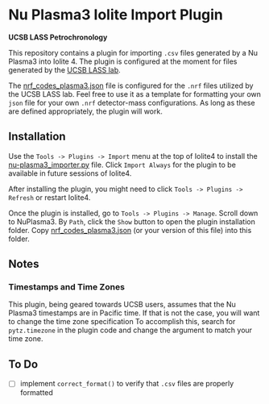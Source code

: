 # Nu Plasma3 Iolite Import Plugin

**UCSB LASS Petrochronology**

This repository contains a plugin for importing `.csv` files generated by a Nu Plasma3
into Iolite 4. The plugin is configured at the moment for files generated by the [UCSB LASS lab](https://www.petrochronology.com/). 

The [nrf_codes_plasma3.json](nrf_codes_plasma3.json) file is configured for the `.nrf` files utilized by
the UCSB LASS lab. Feel free to use it as a template for formatting your own `json` file
for your own `.nrf` detector-mass configurations. As long as these are defined
appropriately, the plugin will work. 

## Installation
Use the `Tools -> Plugins -> Import` menu at the top of Iolite4 to install the
[nu-plasma3_importer.py](nu-plasma3_importer.py) file. Click `Import Always` for the plugin to be available in future sessions of Iolite4.

After installing the plugin, you might need to click `Tools -> Plugins -> Refresh` or
restart Iolite4.

Once the plugin is installed, go to `Tools -> Plugins -> Manage`. Scroll down to
NuPlasma3. By `Path`, click the `Show` button to open the plugin installation folder.
Copy [nrf_codes_plasma3.json](nrf_codes_plasma3.json) (or your version of this file) into this folder.

## Notes
### Timestamps and Time Zones
This plugin, being geared towards UCSB users, assumes that the Nu Plasma3 timestamps are
in Pacific time. If that is not the case, you will want to change the time zone
specification To accomplish this, search for `pytz.timezone` in the plugin code and change the argument to match
your time zone. 

## To Do
- [ ] implement `correct_format()` to verify that `.csv` files are properly formatted